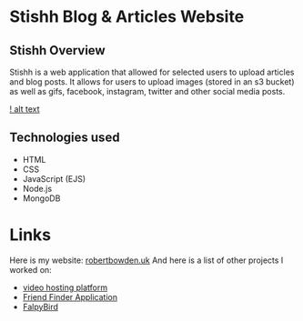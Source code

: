 # Stishh Blog & Articles Website

## Stishh Overview

Stishh is a web application that allowed for selected users to upload articles and blog posts. It allows for users to upload images (stored in an s3 bucket) as well as gifs, facebook, instagram, twitter and other social media posts.

[! alt text](https://github.com/Code-By-Rob/Stishh/blob/master/assets/Stishh-Media.png)

## Technologies used

- HTML
- CSS
- JavaScript (EJS)
- Node.js
- MongoDB

# Links

Here is my website: [robertbowden.uk](https://robertbowden.uk/)
And here is a list of other projects I worked on:
- [video hosting platform](#)
- [Friend Finder Application](#)
- [FalpyBird](#)
